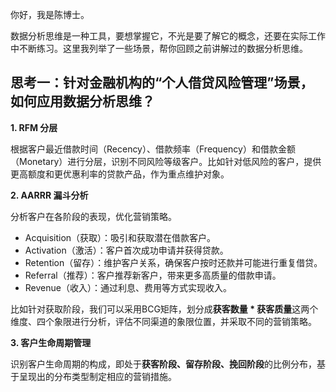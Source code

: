 你好，我是陈博士。

数据分析思维是一种工具，要想掌握它，不光是要了解它的概念，还要在实际工作中不断练习。这里我列举了一些场景，帮你回顾之前讲解过的数据分析思维。

## **思考一：针对金融机构的“个人借贷风险管理”场景，如何应用数据分析思维？**

**1. RFM 分层**

根据客户最近借款时间（Recency）、借款频率（Frequency）和借款金额（Monetary）进行分层，识别不同风险等级客户。比如针对低风险的客户，提供更高额度和更优惠利率的贷款产品，作为重点维护对象。

**2. AARRR 漏斗分析**

分析客户在各阶段的表现，优化营销策略。

- Acquisition（获取）：吸引和获取潜在借款客户。
- Activation（激活）：客户首次成功申请并获得贷款。
- Retention（留存）：维护客户关系，确保客户按时还款并可能进行重复借贷。
- Referral（推荐）：客户推荐新客户，带来更多高质量的借款申请。
- Revenue（收入）：通过利息、费用等方式实现收入。

比如针对获取阶段，我们可以采用BCG矩阵，划分成**获客数量 * 获客质量**这两个维度、四个象限进行分析，评估不同渠道的象限位置，并采取不同的营销策略。

**3. 客户生命周期管理**

识别客户生命周期的构成，即处于**获客阶段、留存阶段、挽回阶段**的比例分布，基于呈现出的分布类型制定相应的营销措施。